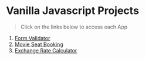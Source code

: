 # Vanilla Javascript Projects

> Click on the links below to access each App

1. [Form Validator](https://anup4khandelwal.github.io/vanilla-javascript-projects/form-validator/)
2. [Movie Seat Booking](https://anup4khandelwal.github.io/vanilla-javascript-projects/movie-seat/)
3. [Exchange Rate Calculator](https://anup4khandelwal.github.io/vanilla-javascript-projects/exchange-rate/)
